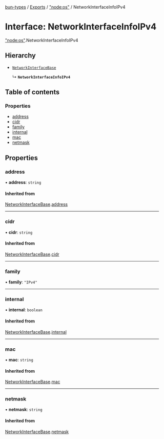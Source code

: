 [bun-types](https://github.com/oven-sh/bun-types/blob/master/api-docs/README.md) / [Exports](https://github.com/oven-sh/bun-types/blob/master/api-docs/modules.md) / ["node:os"](https://github.com/oven-sh/bun-types/blob/master/api-docs/modules/node_os_.md) / NetworkInterfaceInfoIPv4

# Interface: NetworkInterfaceInfoIPv4

["node:os"](https://github.com/oven-sh/bun-types/blob/master/api-docs/modules/node_os_.md).NetworkInterfaceInfoIPv4

## Hierarchy

- [`NetworkInterfaceBase`](https://github.com/oven-sh/bun-types/blob/master/api-docs/interfaces/os_.NetworkInterfaceBase.md)

  ↳ **`NetworkInterfaceInfoIPv4`**

## Table of contents

### Properties

- [address](https://github.com/oven-sh/bun-types/blob/master/api-docs/interfaces/node_os_.NetworkInterfaceInfoIPv4.md#address)
- [cidr](https://github.com/oven-sh/bun-types/blob/master/api-docs/interfaces/node_os_.NetworkInterfaceInfoIPv4.md#cidr)
- [family](https://github.com/oven-sh/bun-types/blob/master/api-docs/interfaces/node_os_.NetworkInterfaceInfoIPv4.md#family)
- [internal](https://github.com/oven-sh/bun-types/blob/master/api-docs/interfaces/node_os_.NetworkInterfaceInfoIPv4.md#internal)
- [mac](https://github.com/oven-sh/bun-types/blob/master/api-docs/interfaces/node_os_.NetworkInterfaceInfoIPv4.md#mac)
- [netmask](https://github.com/oven-sh/bun-types/blob/master/api-docs/interfaces/node_os_.NetworkInterfaceInfoIPv4.md#netmask)

## Properties

### address

• **address**: `string`

#### Inherited from

[NetworkInterfaceBase](https://github.com/oven-sh/bun-types/blob/master/api-docs/interfaces/os_.NetworkInterfaceBase.md).[address](https://github.com/oven-sh/bun-types/blob/master/api-docs/interfaces/os_.NetworkInterfaceBase.md#address)

___

### cidr

• **cidr**: `string`

#### Inherited from

[NetworkInterfaceBase](https://github.com/oven-sh/bun-types/blob/master/api-docs/interfaces/os_.NetworkInterfaceBase.md).[cidr](https://github.com/oven-sh/bun-types/blob/master/api-docs/interfaces/os_.NetworkInterfaceBase.md#cidr)

___

### family

• **family**: ``"IPv4"``

___

### internal

• **internal**: `boolean`

#### Inherited from

[NetworkInterfaceBase](https://github.com/oven-sh/bun-types/blob/master/api-docs/interfaces/os_.NetworkInterfaceBase.md).[internal](https://github.com/oven-sh/bun-types/blob/master/api-docs/interfaces/os_.NetworkInterfaceBase.md#internal)

___

### mac

• **mac**: `string`

#### Inherited from

[NetworkInterfaceBase](https://github.com/oven-sh/bun-types/blob/master/api-docs/interfaces/os_.NetworkInterfaceBase.md).[mac](https://github.com/oven-sh/bun-types/blob/master/api-docs/interfaces/os_.NetworkInterfaceBase.md#mac)

___

### netmask

• **netmask**: `string`

#### Inherited from

[NetworkInterfaceBase](https://github.com/oven-sh/bun-types/blob/master/api-docs/interfaces/os_.NetworkInterfaceBase.md).[netmask](https://github.com/oven-sh/bun-types/blob/master/api-docs/interfaces/os_.NetworkInterfaceBase.md#netmask)
